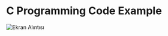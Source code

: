 #  C Programming Code Example
![Ekran Alıntısı](https://user-images.githubusercontent.com/74559407/160681065-9e5d5b18-fa98-484b-b313-2f900cbb9613.PNG)
